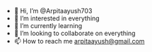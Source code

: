 - 👋 Hi, I’m @Arpitaayush703
- 👀 I’m interested in everything
- 🌱 I’m currently learning 
- 💞️ I’m looking to collaborate on everything
- 📫 How to reach me arpitaayush@gmail.com

